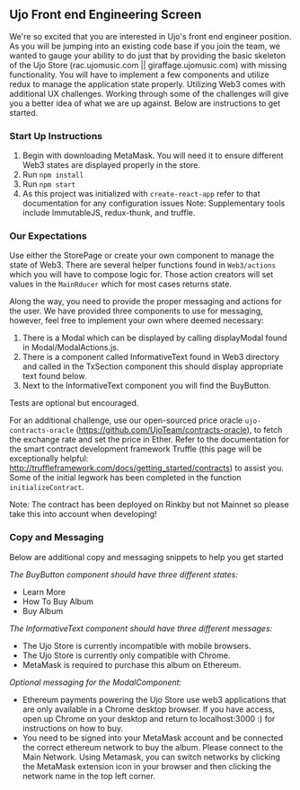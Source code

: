 ## Ujo Front end Engineering Screen

We're so excited that you are interested in Ujo's front end engineer position. As you will be jumping into an existing code base if you join the team, we wanted to gauge your ability to do just that by providing the basic skeleton of the Ujo Store (rac.ujomusic.com || giraffage.ujomusic.com) with missing functionality. You will have to implement a few components and utilize redux to manage the application state properly. Utilizing Web3 comes with additional UX challenges. Working through some of the challenges will give you a better idea of what we are up against. Below are instructions to get started.


### Start Up Instructions
1. Begin with downloading MetaMask. You will need it to ensure different Web3 states are displayed properly in the store.
2. Run `npm install`
3. Run `npm start`
4. As this project was initialized with `create-react-app` refer to that documentation for any configuration issues
Note: Supplementary tools include ImmutableJS, redux-thunk, and truffle.


### Our Expectations
Use either the StorePage or create your own component to manage the state of Web3. There are several helper functions found in `Web3/actions` which you will have to compose logic for. Those action creators will set values in the `MainRducer` which for most cases returns state.

Along the way, you need to provide the proper messaging and actions for the user. We have provided three components to use for messaging, however, feel free to implement your own where deemed necessary:
1. There is a Modal which can be displayed by calling displayModal found in Modal/ModalActions.js.
2. There is a component called InformativeText found in Web3 directory and called in the TxSection component this should display appropriate text found below.
3. Next to the InformativeText component you will find the BuyButton.

Tests are optional but encouraged.

For an additional challenge, use our open-sourced price oracle `ujo-contracts-oracle` (https://github.com/UjoTeam/contracts-oracle), to fetch the exchange rate and set the price in Ether. Refer to the documentation for the smart contract development framework Truffle (this page will be exceptionally helpful: http://truffleframework.com/docs/getting_started/contracts) to assist you. Some of the initial legwork has been completed in the function `initializeContract`.

Note: The contract has been deployed on Rinkby but not Mainnet so please take this into account when developing!


### Copy and Messaging
Below are additional copy and messaging snippets to help you get started

_The BuyButton component should have three different states:_
- Learn More
- How To Buy Album
- Buy Album

_The InformativeText component should have three different messages:_
- The Ujo Store is currently incompatible with mobile browsers.
- The Ujo Store is currently only compatible with Chrome.
- MetaMask is required to purchase this album on Ethereum.

_Optional messaging for the ModalComponent:_
- Ethereum payments powering the Ujo Store use web3 applications that are only available in a Chrome desktop browser. If you have access, open up Chrome on your desktop and return to localhost:3000 :) for instructions on how to buy.
- You need to be signed into your MetaMask account and be connected the correct ethereum network to buy the album. Please connect to the Main Network. Using Metamask, you can switch networks by clicking the MetaMask extension icon in your browser and then clicking the network name in the top left corner.
